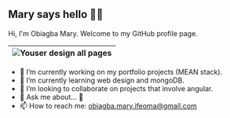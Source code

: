 ## Mary says hello 👋🏽

Hi, I'm Obiagba Mary. Welcome to my GitHub profile page.

| ![Youser design all pages](./youser-design.png) |
|------------------|

- 🔭 I’m currently working on my portfolio projects (MEAN stack).
- 🌱 I’m currently learning web design and mongoDB.
- 👯 I’m looking to collaborate on projects that involve angular.
- 💬 Ask me about... 🤔
- 📫 How to reach me: obiagba.mary.ifeoma@gmail.com







<!--
| ![Youser app mood board](./youser-moodboard-long.png) | ![Youser app landing page design](./youser-home-design.png) |
|------------------|------------------|





| ![Youser app landing page design](./home-completed.png) |
|------------------|
Youser Landing Page

|Youser Moodboard|Youser Home|
-->

<!--

| Add more content soon |
|---------------------- |

| Add Image A | Add Image B |
|------------ | ----------- |


| ![Spendbuddy](./subtracker-app.gif) | Add Image B |
|--------- | -------- |


**Ifycode/Ifycode** is a ✨ _special_ ✨ repository because its `README.md` (this file) appears on your GitHub profile.

Here are some ideas to get you started:

- 🔭 I’m currently working on ...
- 🌱 I’m currently learning ...
- 👯 I’m looking to collaborate on ...
- 🤔 I’m looking for help with ...
- 💬 Ask me about ...
- 📫 How to reach me: ...
- 😄 Pronouns: ...
- ⚡ Fun fact: ...
-->
